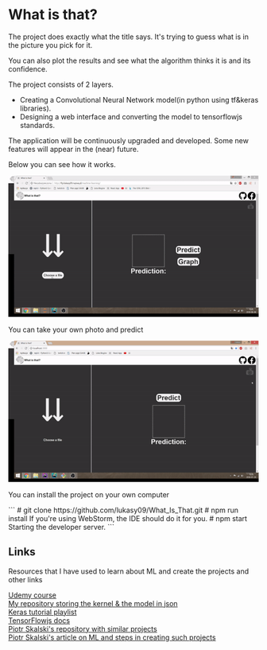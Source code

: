 
<h1>What is that?</h1>

<p>The project does exactly what the title says. It's trying to guess what is in the picture you pick for it.</p>
<p>You can also plot the results and see what the algorithm thinks it is and its confidence.</p>

<p>The project consists of 2 layers.</p>

<ul>
	<li>Creating a Convolutional Neural Network model(in python using tf&keras libraries).</li>
	<li>Designing a web interface and converting the model to tensorflowjs standards.</li>
</ul>

<p>The application will be continuously upgraded and developed. Some new features will appear in the (near) future.</p>
<p>Below you can see how it works.</p>


<p align="center"> 
<img src="video/objects_graph.gif">
</p>

<p>You can take your own photo and predict</p>

<p align="center"> 
<img src="video/camera.gif">
</p>

<p>You can install the project on your own computer</p>
```
 # git clone https://github.com/lukasy09/What_Is_That.git
 # npm run install  If you're using WebStorm, the IDE should do it for you.
 # npm start Starting the developer server.
```

<h2>Links</h2>
<p>Resources that I have used to learn about ML and create the projects and other links</p>


<a href="https://www.udemy.com/machinelearning/">Udemy course</a> <br/>
<a href="https://github.com/lukasy09/IchLerneCNN.py">My repository storing the kernel & the model in json</a><br/>
<a href="https://www.youtube.com/watch?v=RznKVRTFkBY&list=PLZbbT5o_s2xrwRnXk_yCPtnqqo4_u2YGL">Keras tutorial playlist</a><br/>
<a href="https://js.tensorflow.org/tutorials/">TensorFlowjs docs</a><br/>
<a href="https://github.com/SkalskiP/ILearnMachineLearning.js">Piotr Skalski's repository with similar projects</a><br/>
<a href="https://medium.com/@piotr.skalski92/my-first-tensorflow-js-project-b481bdad17fb">Piotr Skalski's article on ML and steps in creating such projects</a>